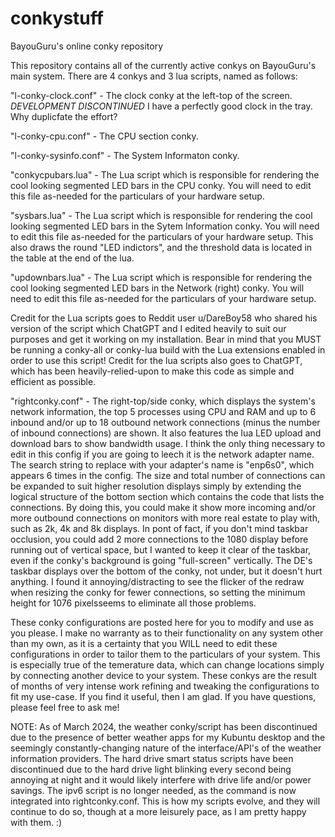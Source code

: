# conkystuff
BayouGuru's online conky repository

This repository contains all of the currently active conkys on BayouGuru's main system.  There are 4 conkys and 3 lua scripts, named as follows:

"l-conky-clock.conf" - The clock conky at the left-top of the screen. *DEVELOPMENT DISCONTINUED* I have a perfectly good clock in the tray.  Why duplicfate the effort?

"l-conky-cpu.conf" - The CPU section conky.

"l-conky-sysinfo.conf" - The System Informaton conky.

"conkycpubars.lua" - The Lua script which is responsible for rendering the cool looking segmented LED bars in the CPU conky.  You will need to edit this file as-needed for the particulars of your hardware setup.

"sysbars.lua" - The Lua script which is responsible for rendering the cool looking segmented LED bars in the Sytem Information conky.  You will need to edit this file as-needed for the particulars of your hardware setup.  This also draws the round "LED indictors", and the threshold data is located in the table at the end of the lua.

"updownbars.lua" - The Lua script which is responsible for rendering the cool looking segmented LED bars in the Network (right) conky.  You will need to edit this file as-needed for the particulars of your hardware setup.

  Credit for the Lua scripts goes to Reddit user u/DareBoy58 who shared his version of the script which ChatGPT and I edited heavily to suit our purposes and get it working on my installation.  Bear in mind that you MUST be running a conky-all or conky-lua build with the Lua extensions enabled in order to use this script! Credit for the lua scripts also goes to ChatGPT, which has been heavily-relied-upon to make this code as simple and efficient as possible.

"rightconky.conf" - The right-top/side conky, which displays the system's network information, the top 5 processes using CPU and RAM and up to 6 inbound and/or up to 18 outbound network connections (minus the number of inbound connections) are shown. It also features the lua LED upload and download bars to show bandwidth usage.  I think the only thing necessary to edit in this config if you are going to leech it is the network adapter name.  The search string to replace with your adapter's name is "enp6s0", which appears 6 times in the config.  The size and total number of connections can be expanded to suit higher resolution displays simply by extending the logical structure of the bottom section which contains the code that lists the connections.  By doing this, you could make it show more incoming and/or more outbound connections on monitors with more real estate to play with, such as 2k, 4k and 8k displays.  In pont of fact, if you don't mind taskbar occlusion, you could add 2 more connections to the 1080 display before running out of vertical space, but I wanted to keep it clear of the taskbar, even if the conky's background is going "full-screen" vertically.  The DE's taskbar displays over the bottom of the conky, not under, but it doesn't hurt anything.  I found it annoying/distracting to see the flicker of the redraw when resizing the conky for fewer connections, so setting the minimum height for 1076 pixelsseems to eliminate all those problems.

These conky configurations are posted here for you to modify and use as you please.  I make no warranty as to their functionality on any system other than my own, as it is a certainty that you WILL need to edit these configurations in order to tailor them to the particulars of your system.  This is especially true of the temerature data, which can change locations simply by connecting another device to your system.  These conkys are the result of months of very intense work refining and tweaking the configurations to fit my use-case.  If you find it useful, then I am glad.  If you have questions, please feel free to ask me!

NOTE:  As of March 2024, the weather conky/script has been discontinued due to the presence of better weather apps for my Kubuntu desktop and the seemingly constantly-changing nature of the interface/API's of the weather information providers.  The hard drive smart status scripts have been discontinued due to the hard drive light blinking every second being annoying at night and it would likely interfere with drive life and/or power savings.  The ipv6 script is no longer needed, as the command is now integrated into rightconky.conf.  This is how my scripts evolve, and they will continue to do so, though at a more leisurely pace, as I am pretty happy with them.  :)
